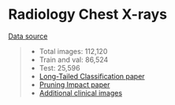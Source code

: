 # Radiology Chest X-rays

[Data source](https://nihcc.app.box.com/v/ChestXray-NIHCC)

>* Total images: 112,120
>* Train and val: 86,524
>* Test: 25,596
>* [Long-Tailed Classification paper](https://arxiv.org/pdf/2208.13365.pdf)
>* [Pruning Impact paper](https://arxiv.org/pdf/2308.09180.pdf)
>* [Additional clinical images](https://portal.imaging.datacommons.cancer.gov/collections/)
